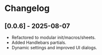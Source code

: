 # Changelog

## [0.0.6] - 2025-08-07
- Refactored to modular init/macros/sheets.
- Added Handlebars partials.
- Dynamic settings and improved UI dialogs.
